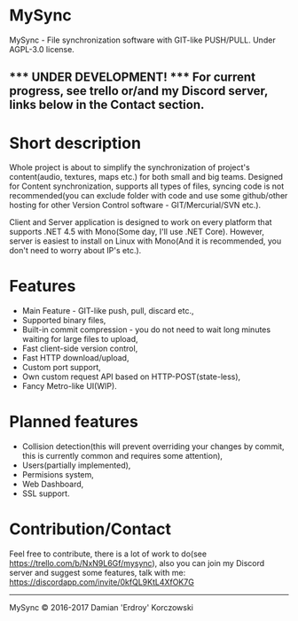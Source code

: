 # MySync
MySync - File synchronization software with GIT-like PUSH/PULL.
Under AGPL-3.0 license.

*** UNDER DEVELOPMENT! ***
For current progress, see trello or/and my Discord server, links below in the Contact section.
-----------------

# Short description
Whole project is about to simplify the synchronization of project's content(audio, textures, maps etc.) for both small and big teams.
Designed for Content synchronization, supports all types of files, syncing code is not recommended(you can exclude folder with code and use some github/other hosting for other Version Control software - GIT/Mercurial/SVN etc.).

Client and Server application is designed to work on every platform that supports .NET 4.5 with Mono(Some day, I'll use .NET Core).
However, server is easiest to install on Linux with Mono(And it is recommended, you don't need to worry about IP's etc.).

# Features
* Main Feature - GIT-like push, pull, discard etc.,
* Supported binary files,
* Built-in commit compression - you do not need to wait long minutes waiting for large files to upload,
* Fast client-side version control,
* Fast HTTP download/upload,
* Custom port support,
* Own custom request API based on HTTP-POST(state-less),
* Fancy Metro-like UI(WIP).

# Planned features
* Collision detection(this will prevent overriding your changes by commit, this is currently common and requires some attention),
* Users(partially implemented),
* Permisions system,
* Web Dashboard,
* SSL support.

# Contribution/Contact
Feel free to contribute, there is a lot of work to do(see https://trello.com/b/NxN9L6Gf/mysync), 
also you can join my Discord server and suggest some features, talk with me: https://discordapp.com/invite/0kfQL9KtL4XfOK7G

---

MySync © 2016-2017 Damian 'Erdroy' Korczowski

